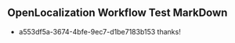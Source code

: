 ## OpenLocalization Workflow Test MarkDown
* a553df5a-3674-4bfe-9ec7-d1be7183b153 thanks!

<!--HONumber=Jul16_HO4-->


